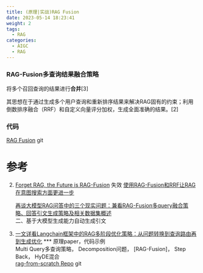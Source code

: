 ```yaml
---
title: (原理|实战)RAG Fusion
date: 2023-05-14 18:23:41
weight: 2
tags:
  - RAG
categories: 
  - AIGC
  - RAG  
---
```


<p></p>
<!-- more -->


### RAG-Fusion多查询结果融合策略
将多个召回查询的结果进行**合并**[3]

其思想在于通过生成多个用户查询和重新排序结果来解决RAG固有的约束；利用倒数排序融合（RRF）和自定义向量评分加权，生成全面准确的结果。[2]

### 代码
[RAG Fusion](https://github.com/langchain-ai/langchain/blob/master/cookbook/rag_fusion.ipynb) git 

# 参考
2. [Forget RAG, the Future is RAG-Fusion](https://towardsdatascience.com/forget-rag-the-future-is-rag-fusion-1147298d8ad1)  失效
   [使用RAG-Fusion和RRF让RAG在意图搜索方面更进一步](https://mp.weixin.qq.com/s/N7HgjsqgCVf2i-xy05qZtA)
 
   [再谈大模型RAG问答中的三个现实问题：兼看RAG-Fusion多query融合策略、回答引文生成策略及相关数据集概述](https://mp.weixin.qq.com/s/NFjn8pUsQaSx85nhBphORA)    
   二、基于大模型生成能力自动生成引文

3. [一文详看Langchain框架中的RAG多阶段优化策略：从问题转换到查询路由再到生成优化](https://mp.weixin.qq.com/s/pK2BRLrWpEKKIPFhUtGvcg) ***   原理paper，代码示例  
   Multi Query多查询策略， Decomposition问题， [RAG-Fusion]， Step Back， HyDE混合  
   [rag-from-scratch Repo](https://github.com/langchain-ai/rag-from-scratch) git  
      
    
